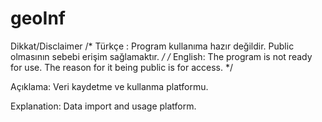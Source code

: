 # geoInf
Dikkat/Disclaimer
/* Türkçe  : Program kullanıma hazır değildir. Public olmasının sebebi erişim sağlamaktır. */
/* English: The program is not ready for use. The reason for it being public is for access. */

Açıklama:
Veri kaydetme ve kullanma platformu.

Explanation:
Data import and usage platform.
